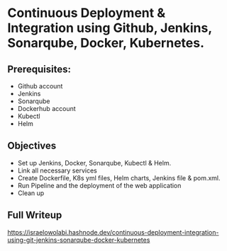 # Continuous Deployment & Integration using Github, Jenkins, Sonarqube, Docker, Kubernetes.

## Prerequisites:
- Github account
- Jenkins
- Sonarqube
- Dockerhub account
- Kubectl
- Helm

## Objectives
- Set up Jenkins, Docker, Sonarqube, Kubectl & Helm.
- Link all necessary services
- Create Dockerfile, K8s yml files, Helm charts, Jenkins file & pom.xml.
- Run Pipeline and the deployment of the web application
- Clean up

## Full Writeup
https://israelowolabi.hashnode.dev/continuous-deployment-integration-using-git-jenkins-sonarqube-docker-kubernetes